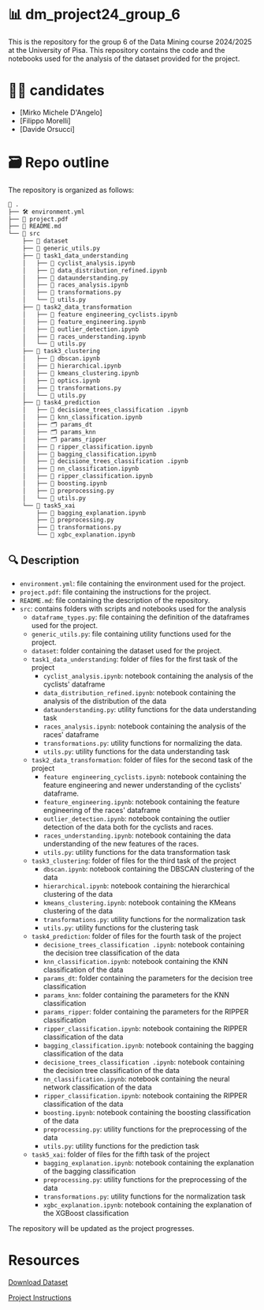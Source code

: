 # 📊 dm_project24_group_6
This is the repository for the group 6 of the Data Mining course 2024/2025 at the University of Pisa. This repository contains the code and the notebooks used for the analysis of the dataset provided for the project.
# 👨‍💻 candidates
- [Mirko Michele D'Angelo]
- [Filippo Morelli]
- [Davide Orsucci]

# 🗃️ Repo outline
The repository is organized as follows:
```bash
📂 .
├── 🛠️ environment.yml
├── 📄 project.pdf
├── 📘 README.md
└── 📂 src
    ├── 📁 dataset
    ├── 🐍 generic_utils.py
    ├── 📂 task1_data_understanding
    │   ├── 📒 cyclist_analysis.ipynb
    │   ├── 📒 data_distribution_refined.ipynb
    │   ├── 🐍 dataunderstanding.py
    │   ├── 📒 races_analysis.ipynb
    │   ├── 🐍 transformations.py
    │   └── 🐍 utils.py
    ├── 📂 task2_data_transformation
    │   ├── 📒 feature engineering_cyclists.ipynb
    │   ├── 📒 feature_engineering.ipynb
    │   ├── 📒 outlier_detection.ipynb
    │   ├── 📒 races_understanding.ipynb
    │   └── 🐍 utils.py
    ├── 📂 task3_clustering
    │   ├── 📒 dbscan.ipynb
    │   ├── 📒 hierarchical.ipynb
    │   ├── 📒 kmeans_clustering.ipynb
    │   ├── 📒 optics.ipynb
    │   ├── 🐍 transformations.py
    │   └── 🐍 utils.py
    ├── 📂 task4_prediction
    │   ├── 📒 decisione_trees_classification .ipynb
    │   ├── 📒 knn_classification.ipynb
    │   ├── 🗂️ params_dt
    │   ├── 🗂️ params_knn
    │   ├── 🗂️ params_ripper
    │   ├── 📒 ripper_classification.ipynb
    │   ├── 📒 bagging_classification.ipynb
    │   ├── 📒 decisione_trees_classification .ipynb
    │   ├── 📒 nn_classification.ipynb
    │   ├── 📒 ripper_classification.ipynb
    │   ├── 📒 boosting.ipynb  
    │   ├── 🐍 preprocessing.py
    │   └── 🐍 utils.py
    └── 📂 task5_xai
        ├── 📒 bagging_explanation.ipynb
        ├── 🐍 preprocessing.py
        ├── 🐍 transformations.py
        └── 📒 xgbc_explanation.ipynb
```
## 🔍 Description
- `environment.yml`: file containing the environment used for the project.
- `project.pdf`: file containing the instructions for the project.
- `README.md`: file containing the description of the repository.
- `src`: contains folders with scripts and notebooks used for the analysis
    - `dataframe_types.py`: file containing the definition of the dataframes used for the project.
    - `generic_utils.py`: file containing utility functions used for the project.
    - `dataset`: folder containing the dataset used for the project.
    - `task1_data_understanding`: folder of files for the first task of the project
        - `cyclist_analysis.ipynb`: notebook containing the analysis of the cyclists' dataframe
        - `data_distribution_refined.ipynb`: notebook containing the analysis of the distribution of the data 
        - `dataunderstanding.py`: utility functions for the data understanding task
        - `races_analysis.ipynb`: notebook containing the analysis of the races' dataframe
        - `transformations.py`: utility functions for normalizing the data.
        - `utils.py`: utility functions for the data understanding task
    - `task2_data_transformation`: folder of files for the second task of the project
        - `feature engineering_cyclists.ipynb`: notebook containing the feature engineering and newer understanding of the cyclists' dataframe.
        - `feature_engineering.ipynb`: notebook containing the feature engineering of the races' dataframe
        - `outlier_detection.ipynb`: notebook containing the outlier detection of the data both for the cyclists and races.
        - `races_understanding.ipynb`: notebook containing the data understanding of the new features of the races.
        - `utils.py`: utility functions for the data transformation task
    - `task3_clustering`: folder of files for the third task of the project
        - `dbscan.ipynb`: notebook containing the DBSCAN clustering of the data
        - `hierarchical.ipynb`: notebook containing the hierarchical clustering of the data
        - `kmeans_clustering.ipynb`: notebook containing the KMeans clustering of the data
        - `transformations.py`: utility functions for the normalization task
        - `utils.py`: utility functions for the clustering task
    -  `task4_prediction`: folder of files for the fourth task of the project
        - `decisione_trees_classification .ipynb`: notebook containing the decision tree classification of the data
        - `knn_classification.ipynb`: notebook containing the KNN classification of the data
        - `params_dt`: folder containing the parameters for the decision tree classification
        - `params_knn`: folder containing the parameters for the KNN classification
        - `params_ripper`: folder containing the parameters for the RIPPER classification
        - `ripper_classification.ipynb`: notebook containing the RIPPER classification of the data
        - `bagging_classification.ipynb`: notebook containing the bagging classification of the data
        - `decisione_trees_classification .ipynb`: notebook containing the decision tree classification of the data
        - `nn_classification.ipynb`: notebook containing the neural network classification of the data
        - `ripper_classification.ipynb`: notebook containing the RIPPER classification of the data
        - `boosting.ipynb`: notebook containing the boosting classification of the data
        - `preprocessing.py`: utility functions for the preprocessing of the data
        - `utils.py`: utility functions for the prediction task
   - `task5_xai`: folder of files for the fifth task of the project
        - `bagging_explanation.ipynb`: notebook containing the explanation of the bagging classification
        - `preprocessing.py`: utility functions for the preprocessing of the data
        - `transformations.py`: utility functions for the normalization task
        - `xgbc_explanation.ipynb`: notebook containing the explanation of the XGBoost classification

The repository will be updated as the project progresses.
# Resources 

[Download Dataset](http://didawiki.cli.di.unipi.it/lib/exe/fetch.php/magistraleinformatica/dmi/dataset.tar)

[Project Instructions](http://didawiki.cli.di.unipi.it/lib/exe/fetch.php/magistraleinformatica/dmi/project.pdf)